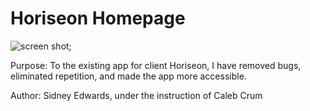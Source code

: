 # Horiseon Homepage

![screen shot](./assets/images/digital-marketing-meeting.jpg);

Purpose: 
To the existing app for client Horiseon, I have removed bugs, eliminated repetition, and made the app more accessible.

Author: 
Sidney Edwards, under the instruction of Caleb Crum
